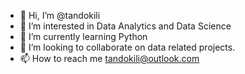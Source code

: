 - 👋 Hi, I’m @tandokili
- 👀 I’m interested in Data Analytics and Data Science
- 🌱 I’m currently learning Python
- 💞️ I’m looking to collaborate on data related projects.
- 📫 How to reach me tandokili@outlook.com

<!---
tandokili/tandokili is a ✨ special ✨ repository because its `README.md` (this file) appears on your GitHub profile.
You can click the Preview link to take a look at your changes.
--->
